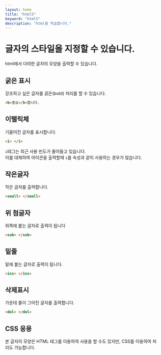 ```yaml
---
layout: home
title: "html5"
keyword: "html5"
description: "html을 학습합니다."
---
```


# 글자의 스타일을 지정할 수 있습니다.
html에서 다야한 글자의 모양을 출력할 수 있습니다.

## 굵은 표시
강조하고 싶은 글자를 굵은(bold) 처리를 할 수 있습니다.

```html
<b>중요</b>합니다.
```

## 이탤릭체
기울어진 글자를 표시합니다.

```html
<i> </i>
```

`i`테그는 최근 사용 빈도가 줄어들고 있습니다.  
이를 대체하여 아이콘을 출력할때 `i`를 속성과 같이 사용하는 경우가 많습니다.

## 작은글자
작은 글자를 출력합니다.

```html
<small> </small>
```

## 위 첨글자
위쪽에 붙는 글자로 출력이 됩니다
```html
<sub> </sub>
```

## 밑줄
밑에  붙는 글자로 출력이 됩니다.
```html
<ins> </ins>
```

## 삭제표시
가운데 줄이 그어진 글자를 출력합니다.

```html
<del> </del>
```

## CSS 응용
본 글자의 모양은 HTML 테그를 이용하여 사용을 할 수도 있지만, CSS를 이용하여 처리도 가능합니다.
